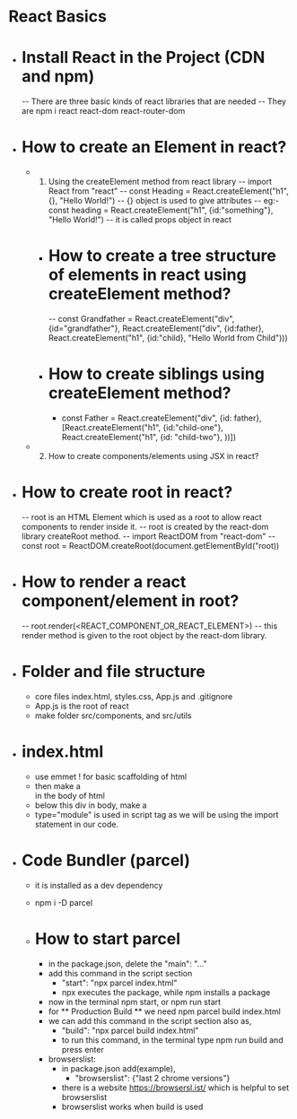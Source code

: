 # React Basics

- # Install React in the Project (CDN and npm)

  -- There are three basic kinds of react libraries that are needed
  -- They are npm i react react-dom react-router-dom

- # How to create an Element in react?

  - 1. Using the createElement method from react library
       -- import React from "react"
       -- const Heading = React.createElement("h1", {}, "Hello World!")
       -- {} object is used to give attributes
       -- eg:- const heading = React.createElement("h1", {id:"something"}, "Hello World!")
       -- it is called props object in react

    - # How to create a tree structure of elements in react using createElement method?

      -- const Grandfather = React.createElement("div", {id="grandfather"}, React.createElement("div", {id:father}, React.createElement("h1", {id:"child}, "Hello World from Child")))

    - # How to create siblings using createElement method?
      - const Father = React.createElement("div", {id: father}, [React.createElement("h1", {id:"child-one"}, React.createElement("h1", {id: "child-two"}, ))])

  - 2. How to create components/elements using JSX in react?

- # How to create root in react?

  -- root is an HTML Element which is used as a root to allow react components to render inside it.
  -- root is created by the react-dom library createRoot method.
  -- import ReactDOM from "react-dom"
  -- const root = ReactDOM.createRoot(document.getElementById("root))

- # How to render a react component/element in root?

  -- root.render(<REACT_COMPONENT_OR_REACT_ELEMENT>)
  -- this render method is given to the root object by the react-dom library.

- # Folder and file structure

  - core files index.html, styles.css, App.js and .gitignore
  - App.js is the root of react
  - make folder src/components, and src/utils

- # index.html

  - use emmet ! for basic scaffolding of html
  - then make a <div id="root"></div> in the body of html
  - below this div in body, make a <script src="./App.js" type="module"></script>
  - type="module" is used in script tag as we will be using the import statement in our code.

- # Code Bundler (parcel)

  - it is installed as a dev dependency
  - npm i -D parcel

  - # How to start parcel
    - in the package.json, delete the "main": "..."
    - add this command in the script section
      - "start": "npx parcel index.html"
      - npx executes the package, while npm installs a package
    - now in the terminal npm start, or npm run start
    - for ** Production Build ** we need npm parcel build index.html
    - we can add this command in the script section also as,
      - "build": "npx parcel build index.html"
      - to run this command, in the terminal type npm run build and press enter
    - browserslist:
      - in package.json add(example),
        - "browserslist": {"last 2 chrome versions"}
      - there is a website https://browsersl.ist/ which is helpful to set browserslist
      - browserslist works when build is used
